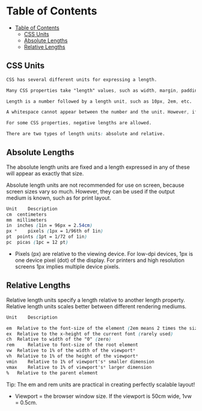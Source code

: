 # Table of Contents

- [Table of Contents](#table-of-contents)
  - [CSS Units](#css-units)
  - [Absolute Lengths](#absolute-lengths)
  - [Relative Lengths](#relative-lengths)

## CSS Units

```css
CSS has several different units for expressing a length.

Many CSS properties take "length" values, such as width, margin, padding, font-size, etc.

Length is a number followed by a length unit, such as 10px, 2em, etc.

A whitespace cannot appear between the number and the unit. However, if the value is 0, the unit can be omitted.

For some CSS properties, negative lengths are allowed.

There are two types of length units: absolute and relative.
```

## Absolute Lengths

The absolute length units are fixed and a length expressed in any of these will appear as exactly that size.

Absolute length units are not recommended for use on screen, because screen sizes vary so much. However, they can be used if the output medium is known, such as for print layout.

```css
Unit 	Description
cm 	centimeters
mm 	millimeters
in 	inches (1in = 96px = 2.54cm)
px * 	pixels (1px = 1/96th of 1in)
pt 	points (1pt = 1/72 of 1in)
pc 	picas (1pc = 12 pt)
```

* Pixels (px) are relative to the viewing device. For low-dpi devices, 1px is one device pixel (dot) of the display. For printers and high resolution screens 1px implies multiple device pixels.

## Relative Lengths

Relative length units specify a length relative to another length property. Relative length units scales better between different rendering mediums.

```css
Unit 	Description 

em 	Relative to the font-size of the element (2em means 2 times the size of the current font) 	
ex 	Relative to the x-height of the current font (rarely used) 	
ch 	Relative to width of the "0" (zero) 	
rem 	Relative to font-size of the root element 	
vw 	Relative to 1% of the width of the viewport* 	
vh 	Relative to 1% of the height of the viewport* 	
vmin 	Relative to 1% of viewport's* smaller dimension 	
vmax 	Relative to 1% of viewport's* larger dimension 	
% 	Relative to the parent element 	
```

Tip: The em and rem units are practical in creating perfectly scalable layout!
* Viewport = the browser window size. If the viewport is 50cm wide, 1vw = 0.5cm.


